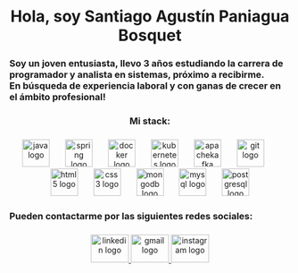 <h1 align="center">Hola, soy Santiago Agustín Paniagua Bosquet</h1>

###

<h3 align="left">Soy un joven entusiasta, llevo 3 años estudiando la carrera de programador y analista en sistemas, próximo a recibirme.<br>En búsqueda de experiencia laboral y con ganas de crecer en el ámbito profesional!</h3>

###

<h3 align="center">Mi stack:</h3>

###

<div align="center">
  <img src="https://cdn.jsdelivr.net/gh/devicons/devicon/icons/java/java-original.svg" height="49" alt="java logo"  />
  <img width="20" />
  <img src="https://cdn.jsdelivr.net/gh/devicons/devicon/icons/spring/spring-original.svg" height="49" alt="spring logo"  />
  <img width="20" />
  <img src="https://skillicons.dev/icons?i=docker" height="49" alt="docker logo"  />
  <img width="20" />
  <img src="https://skillicons.dev/icons?i=kubernetes" height="49" alt="kubernetes logo"  />
  <img width="20" />
  <img src="https://skillicons.dev/icons?i=kafka" height="49" alt="apachekafka logo"  />
  <img width="20" />
  <img src="https://cdn.simpleicons.org/git/F05032" height="49" alt="git logo"  />
  <img width="20" />
  <img src="https://cdn.jsdelivr.net/gh/devicons/devicon/icons/html5/html5-original.svg" height="49" alt="html5 logo"  />
  <img width="20" />
  <img src="https://cdn.jsdelivr.net/gh/devicons/devicon/icons/css3/css3-original.svg" height="49" alt="css3 logo"  />
  <img width="20" />
  <img src="https://skillicons.dev/icons?i=mongodb" height="49" alt="mongodb logo"  />
  <img width="20" />
  <img src="https://cdn.simpleicons.org/mysql/4479A1" height="49" alt="mysql logo"  />
  <img width="20" />
  <img src="https://skillicons.dev/icons?i=postgres" height="49" alt="postgresql logo"  />
</div>

###

<h3 align="left">Pueden contactarme por las siguientes redes sociales:</h3>

###

<div align="center">
  <a href="https://www.linkedin.com/in/santiago-paniagua-9066a6252/" target="_blank">
    <img src="https://raw.githubusercontent.com/maurodesouza/profile-readme-generator/master/src/assets/icons/social/linkedin/default.svg" width="68" height="50" alt="linkedin logo"  />
  </a>
  <a href="paniaguasanty10@gmail.com" target="_blank">
    <img src="https://raw.githubusercontent.com/maurodesouza/profile-readme-generator/master/src/assets/icons/social/gmail/default.svg" width="68" height="50" alt="gmail logo"  />
  </a>
  <a href="https://www.instagram.com/_santi.a" target="_blank">
    <img src="https://raw.githubusercontent.com/maurodesouza/profile-readme-generator/master/src/assets/icons/social/instagram/default.svg" width="68" height="50" alt="instagram logo"  />
  </a>
</div>

###
